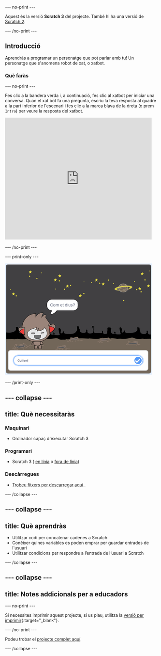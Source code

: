 --- no-print ---

Aquest és la versió **Scratch 3** del projecte. També hi ha una versió de [Scratch 2](https://projects.raspberrypi.org/en/projects/chatbot-scratch2).

--- /no-print ---

## Introducció

Aprendràs a programar un personatge que pot parlar amb tu! Un personatge que s'anomena robot de xat, o xatbot.

### Què faràs

--- no-print ---

Fes clic a la bandera verda i, a continuació, fes clic al xatbot per iniciar una conversa. Quan el xat bot fa una pregunta, escriu la teva resposta al quadre a la part inferior de l'escenari i fes clic a la marca blava de la dreta (o prem `Intro`) per veure la resposta del xatbot.

<div class="scratch-preview">
  <iframe allowtransparency="true" width="485" height="402" src="https://scratch.mit.edu/projects/embed/388541211/?autostart=false" 
  frameborder="0" scrolling="no"></iframe>
</div>

--- /no-print ---

--- print-only ---

![projecte acabat](images/chatbot-preview.png)

--- /print-only ---

--- collapse ---
---
title: Què necessitaràs
---
### Maquinari

- Ordinador capaç d'executar Scratch 3

### Programari

- Scratch 3 ( [en línia](https://rpf.io/scratchon) o [fora de línia](https://rpf.io/scratchoff))

### Descàrregues

- [ Trobeu fitxers per descarregar aquí ](https://rpf.io/p/ca-ES/chatbot-go).

--- /collapse ---

--- collapse ---
---
title: Què aprendràs
---
- Utilitzar codi per concatenar cadenes a Scratch
- Conèixer quines variables es poden emprar per guardar entrades de l'usuari
- Utilitzar condicions per respondre a l’entrada de l’usuari a Scratch

--- /collapse ---

--- collapse ---
---
title: Notes addicionals per a educadors
---
--- no-print ---

Si necessites imprimir aquest projecte, si us plau, utilitza la [versió per imprimir](https://projects.raspberrypi.org/ca-ES/projects/chatbot/print){:target="_blank"}.

--- /no-print ---

Podeu trobar el [projecte complet aquí](https://rpf.io/p/ca-ES/chatbot-get).

--- /collapse ---
